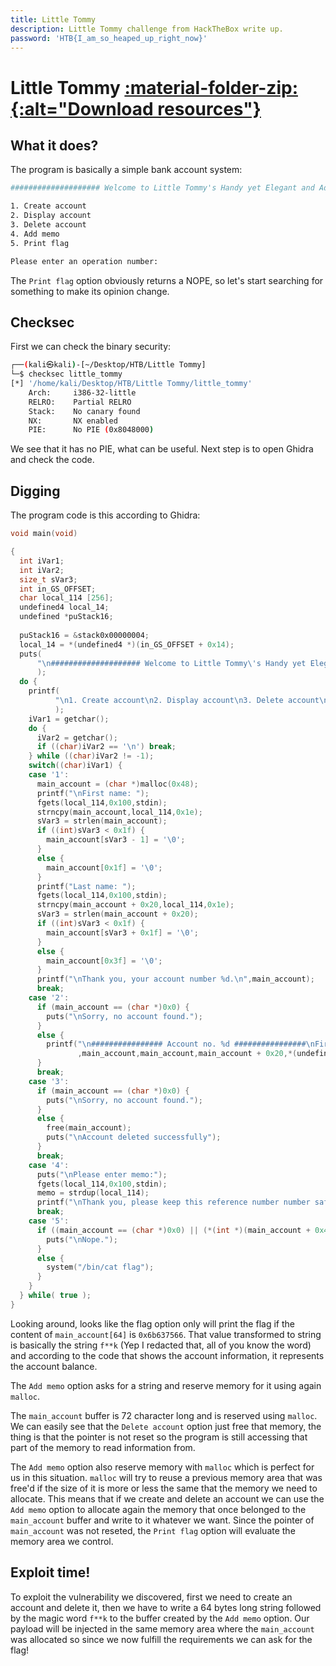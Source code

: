 ```yaml
---
title: Little Tommy
description: Little Tommy challenge from HackTheBox write up.
password: 'HTB{I_am_so_heaped_up_right_now}'
---
```


# Little Tommy <a href='/assets/resources/HackTheBox/LittleTommy-resources.zip' title="Download resources"> :material-folder-zip:{:alt="Download resources"} </a>

## What it does?

 The program is basically a simple bank account system:

```bash
#################### Welcome to Little Tommy's Handy yet Elegant and Advanced Program ####################

1. Create account
2. Display account
3. Delete account
4. Add memo
5. Print flag

Please enter an operation number:
```

The `Print flag` option obviously returns a NOPE, so let's start searching for something to make its opinion change.

## Checksec

First we can check the binary security:

```bash
┌──(kali㉿kali)-[~/Desktop/HTB/Little Tommy]
└─$ checksec little_tommy
[*] '/home/kali/Desktop/HTB/Little Tommy/little_tommy'
    Arch:     i386-32-little
    RELRO:    Partial RELRO
    Stack:    No canary found
    NX:       NX enabled
    PIE:      No PIE (0x8048000)
```

We see that it has no PIE, what can be useful. Next step is to open Ghidra and check the code.

## Digging

The program code is this according to Ghidra:

```c
void main(void)

{
  int iVar1;
  int iVar2;
  size_t sVar3;
  int in_GS_OFFSET;
  char local_114 [256];
  undefined4 local_14;
  undefined *puStack16;
  
  puStack16 = &stack0x00000004;
  local_14 = *(undefined4 *)(in_GS_OFFSET + 0x14);
  puts(
      "\n#################### Welcome to Little Tommy\'s Handy yet Elegant and Advanced Program ####################"
      );
  do {
    printf(
          "\n1. Create account\n2. Display account\n3. Delete account\n4. Add memo\n5. Print flag\n\nPlease enter an operation number: "
          );
    iVar1 = getchar();
    do {
      iVar2 = getchar();
      if ((char)iVar2 == '\n') break;
    } while ((char)iVar2 != -1);
    switch((char)iVar1) {
    case '1':
      main_account = (char *)malloc(0x48);
      printf("\nFirst name: ");
      fgets(local_114,0x100,stdin);
      strncpy(main_account,local_114,0x1e);
      sVar3 = strlen(main_account);
      if ((int)sVar3 < 0x1f) {
        main_account[sVar3 - 1] = '\0';
      }
      else {
        main_account[0x1f] = '\0';
      }
      printf("Last name: ");
      fgets(local_114,0x100,stdin);
      strncpy(main_account + 0x20,local_114,0x1e);
      sVar3 = strlen(main_account + 0x20);
      if ((int)sVar3 < 0x1f) {
        main_account[sVar3 + 0x1f] = '\0';
      }
      else {
        main_account[0x3f] = '\0';
      }
      printf("\nThank you, your account number %d.\n",main_account);
      break;
    case '2':
      if (main_account == (char *)0x0) {
        puts("\nSorry, no account found.");
      }
      else {
        printf("\n################ Account no. %d ################\nFirst name: %s\nLast name: %s\nAccount balance: %d\n\n"
               ,main_account,main_account,main_account + 0x20,*(undefined4 *)(main_account + 0x40));
      }
      break;
    case '3':
      if (main_account == (char *)0x0) {
        puts("\nSorry, no account found.");
      }
      else {
        free(main_account);
        puts("\nAccount deleted successfully");
      }
      break;
    case '4':
      puts("\nPlease enter memo:");
      fgets(local_114,0x100,stdin);
      memo = strdup(local_114);
      printf("\nThank you, please keep this reference number number safe: %d.\n",memo);
      break;
    case '5':
      if ((main_account == (char *)0x0) || (*(int *)(main_account + 0x40) != 0x6b637566)) {
        puts("\nNope.");
      }
      else {
        system("/bin/cat flag");
      }
    }
  } while( true );
}
```

Looking around, looks like the flag option only will print the flag if the content of `main_account[64]` is `0x6b637566`.  That value transformed to string is basically the string `f**k` (Yep I redacted that, all of you know the word) and according to the code that shows the account information, it represents the account balance.

The `Add memo` option asks for a string and reserve memory for it using again `malloc`.

The `main_account` buffer is 72 character long and is reserved using `malloc`. We can easily see that the `Delete account` option just free that memory, the thing is that the pointer is not reset so the program is still accessing that part of the memory to read information from.

The `Add memo` option also reserve memory with `malloc` which is perfect for us in this situation. `malloc` will try to reuse a previous memory area that was free'd if the size of it is more or less the same that the memory we need to allocate. This means that if we create and delete an account we can use the `Add memo` option to allocate again the memory that once belonged to the `main_account` buffer and write to it whatever we want. Since the pointer of `main_account` was not reseted, the `Print flag` option will evaluate the memory area we control.

## Exploit time!

To exploit the vulnerability we discovered, first we need to create an account and delete it, then we have to write a 64 bytes long string followed by the magic word `f**k` to the buffer created by the `Add memo` option. Our payload will be injected in the same memory area where the `main_account` was allocated so since we now fulfill the requirements we can ask for the flag!
